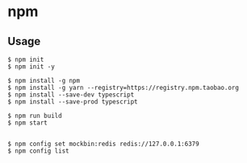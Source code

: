 # npm

## Usage

    $ npm init
    $ npm init -y

    $ npm install -g npm
    $ npm install -g yarn --registry=https://registry.npm.taobao.org
    $ npm install --save-dev typescript
    $ npm install --save-prod typescript

    $ npm run build
    $ npm start


    $ npm config set mockbin:redis redis://127.0.0.1:6379
    $ npm config list

